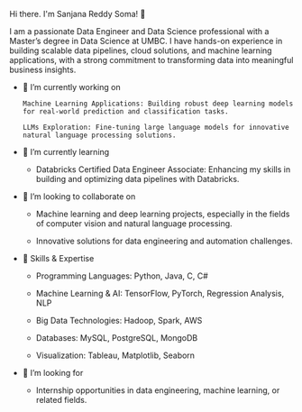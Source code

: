Hi there. I'm Sanjana Reddy Soma! 👋

I am a passionate Data Engineer and Data Science professional with a Master’s degree in Data Science at UMBC. I have hands-on experience in building scalable data pipelines, cloud solutions, and machine learning applications, with a strong commitment to transforming data into meaningful business insights.

- 🔭 I’m currently working on

      Machine Learning Applications: Building robust deep learning models for real-world prediction and classification tasks.

      LLMs Exploration: Fine-tuning large language models for innovative natural language processing solutions.

- 🌱 I’m currently learning

    - Databricks Certified Data Engineer Associate: Enhancing my skills in building and optimizing data pipelines with Databricks.

- 👯 I’m looking to collaborate on

    - Machine learning and deep learning projects, especially in the fields of computer vision and natural language processing.

    - Innovative solutions for data engineering and automation challenges.

- 🌟 Skills & Expertise
  
    - Programming Languages: Python, Java, C, C#

    - Machine Learning & AI: TensorFlow, PyTorch, Regression Analysis, NLP

    - Big Data Technologies: Hadoop, Spark, AWS

    - Databases: MySQL, PostgreSQL, MongoDB

    - Visualization: Tableau, Matplotlib, Seaborn

- 💼 I’m looking for
  
    - Internship opportunities in data engineering, machine learning, or related fields.

<!--
**sanjanareddysoma/sanjanareddysoma** is a ✨ _special_ ✨ repository because its `README.md` (this file) appears on your GitHub profile.

Here are some ideas to get you started:

- 🔭 I’m currently working on ...
- 🌱 I’m currently learning ...
- 👯 I’m looking to collaborate on ...
- 🤔 I’m looking for help with ...
- 💬 Ask me about ...
- 📫 How to reach me: ...
- 😄 Pronouns: ...
- ⚡ Fun fact: ...
-->
